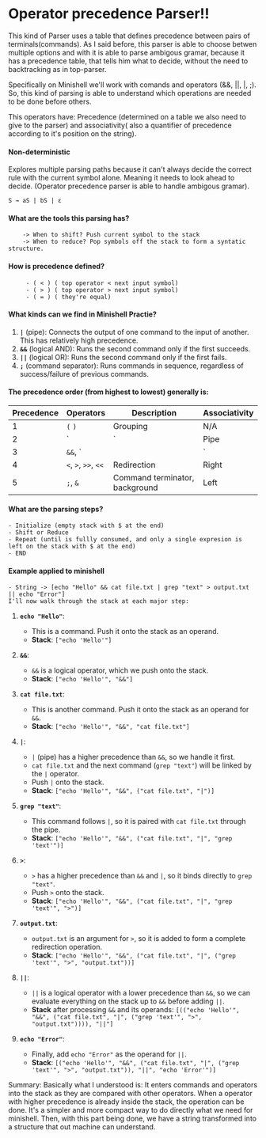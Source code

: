 # Operator precedence Parser!!

This kind of Parser uses a table that defines precedence between pairs of terminals(commands).
As I said before, this parser is able to choose betwen multiple options and with it is able to parse ambigous gramar, because it has a precedence table, that tells him what to decide, without the need to backtracking as in top-parser.

Specifically on Minishell we'll work with comands and operators (&&, ||, |, ;).
So, this kind of parsing is able to understand which operations are needed to be done before others.

This operators have: Precedence (determined on a table we also need to give to the parser) and associativity( also a quantifier of precedence according to it's position on the string).

#### Non-deterministic
Explores multiple parsing paths because it can't always decide the correct rule with the current symbol alone. Meaning it needs to look ahead to decide. (Operator precedence parser is able to handle ambigous gramar).

	S → aS | bS | ε

#### What are the tools this parsing has?
	
		-> When to shift? Push current symbol to the stack
		-> When to reduce? Pop symbols off the stack to form a syntatic structure.
#### How is precedence defined?
		 - ( < ) ( top operator < next input symbol)
		 - ( > ) ( top operator > next input symbol)
		 - ( = ) ( they're equal)
#### What kinds can we find in Minishell Practie?

1.  **`|`** (pipe): Connects the output of one command to the input of another. This has relatively high precedence.
2.  **`&&`** (logical AND): Runs the second command only if the first succeeds.
3.  **`||`** (logical OR): Runs the second command only if the first fails.
4.  **`;`** (command separator): Runs commands in sequence, regardless of success/failure of previous commands.

#### The precedence order (from highest to lowest) generally is:

| Precedence | Operators                   | Description                | Associativity |
|------------|-----------------------------|----------------------------|---------------|
| 1          | `(` `)`                     | Grouping                   | N/A           |
| 2          | `|`                         | Pipe                       | Left          |
| 3          | `&&`, `||`                  | Logical AND, OR            | Left          |
| 4          | `<`, `>`, `>>`, `<<`        | Redirection                | Right         |
| 5          | `;`, `&`                    | Command terminator, background | Left      |

#### What are the parsing steps?

	- Initialize (empty stack with $ at the end)
	- Shift or Reduce
	- Repeat (until is fullly consumed, and only a single expresion is left on the stack with $ at the end)
	- END

#### Example applied to minishell
	- String -> [echo "Hello" && cat file.txt | grep "text" > output.txt || echo "Error"]
	I'll now walk through the stack at each major step:

1.  **`echo "Hello"`**:
    
    -   This is a command. Push it onto the stack as an operand.
    -   **Stack**: `["echo 'Hello'"]`
2.  **`&&`**:
    
    -   `&&` is a logical operator, which we push onto the stack.
    -   **Stack**: `["echo 'Hello'", "&&"]`
3.  **`cat file.txt`**:
    
    -   This is another command. Push it onto the stack as an operand for `&&`.
    -   **Stack**: `["echo 'Hello'", "&&", "cat file.txt"]`
4.  **`|`**:
    
    -   `|` (pipe) has a higher precedence than `&&`, so we handle it first.
    -   `cat file.txt` and the next command (`grep "text"`) will be linked by the `|` operator.
    -   Push `|` onto the stack.
    -   **Stack**: `["echo 'Hello'", "&&", ("cat file.txt", "|")]`
5.  **`grep "text"`**:
    
    -   This command follows `|`, so it is paired with `cat file.txt` through the pipe.
    -   **Stack**: `["echo 'Hello'", "&&", ("cat file.txt", "|", "grep 'text'")]`
6.  **`>`**:
    
    -   `>` has a higher precedence than `&&` and `|`, so it binds directly to `grep "text"`.
    -   Push `>` onto the stack.
    -   **Stack**: `["echo 'Hello'", "&&", ("cat file.txt", "|", "grep 'text'", ">")]`
7.  **`output.txt`**:
    
    -   `output.txt` is an argument for `>`, so it is added to form a complete redirection operation.
    -   **Stack**: `["echo 'Hello'", "&&", ("cat file.txt", "|", ("grep 'text'", ">", "output.txt"))]`
8.  **`||`**:
    
    -   `||` is a logical operator with a lower precedence than `&&`, so we can evaluate everything on the stack up to `&&` before adding `||`.
    -   **Stack** after processing `&&` and its operands: `[(("echo 'Hello'", "&&", ("cat file.txt", "|", ("grep 'text'", ">", "output.txt")))), "||"]`
9.  **`echo "Error"`**:
    
    -   Finally, add `echo "Error"` as the operand for `||`.
    -   **Stack**: `[("echo 'Hello'", "&&", ("cat file.txt", "|", ("grep 'text'", ">", "output.txt")), "||", "echo 'Error'")]`


Summary: 
	Basically what I understood is:
	It enters commands and operators into the stack as they are compared with other operators. When a operator with higher precedence is already inside the stack, the operation can be done.
It's a simpler and more compact way to do directly what we need for minishell.
Then, with this part being done, we have a string transformed into a structure that out machine can understand.